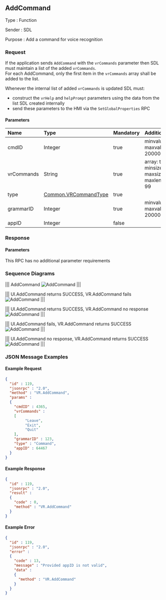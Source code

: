 ## AddCommand

Type
: Function

Sender
: SDL

Purpose
: Add a command for voice recognition

### Request

If the application sends `AddCommand` with the `vrCommands` parameter then SDL must maintain a list of the added `vrCommands`.  
For each AddCommand, only the first item in the `vrCommands` array shall be added to the list.

Whenever the internal list of added `vrCommands` is updated SDL must:  
* construct the `vrHelp` and `helpPrompt`  parameters using the data from the list SDL created internally  
* send these parameters to the HMI via the `SetGlobalProperties` RPC

#### Parameters

|Name|Type|Mandatory|Additional|
|:---|:---|:--------|:---------|
|cmdID|Integer|true|minvalue: 0<br>maxvalue: 2000000000|
|vrCommands|String|true|array: true<br>minsize: 1<br>maxsize: 100<br>maxlength: 99|
|type|[Common.VRCommandType](../../common/enums/#vrcommandtype)|true||
|grammarID|Integer|true|minvalue: 0<br>maxvalue: 2000000000|
|appID|Integer|false||

### Response

#### Parameters

This RPC has no additional parameter requirements

### Sequence Diagrams

|||
AddCommand
![AddCommand](./assets/AddCommand.png)
|||

|||
UI.AddCommand returns SUCCESS, VR.AddCommand fails
![AddCommand](./assets/AddCommandVRFail.png)
|||

|||
UI.AddCommand returns SUCCESS, VR.AddCommand no response
![AddCommand](./assets/AddCommandNoResponse.png)
|||

|||
UI.AddCommand fails, VR.AddCommand returns SUCCESS
![AddCommand](./assets/AddCommandSuccessUIFail.png)
|||

|||
UI.AddCommand no response, VR.AddCommand returns SUCCESS
![AddCommand](./assets/AddCommandSuccessUINoResponse.png)
|||

### JSON Message Examples

#### Example Request

```json
{
  "id" : 119,
  "jsonrpc" : "2.0",
  "method" : "VR.AddCommand",
  "params" :
  {
    "cmdID" : 4365,
    "vrCommands" :
    [
         "Leave",
         "Exit",
         "Quit"
    ],
    "grammarID" : 123,
    "type" : "Command",
    "appID" : 64467
  }
}
```

#### Example Response

```json
{
  "id" : 119,
  "jsonrpc" : "2.0",
  "result" :
  {
    "code" : 0,
    "method" : "VR.AddCommand"
  }
}
```

#### Example Error

```json
{
  "id" : 119,
  "jsonrpc" : "2.0",
  "error" :
  {
    "code" : 13,
    "message" : "Provided appID is not valid",
    "data" :
    {
      "method" : "VR.AddCommand"
    }
  }
}
```
